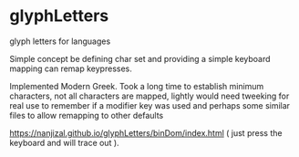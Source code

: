 # glyphLetters
glyph letters for languages

Simple concept be defining char set and providing a simple keyboard mapping can remap keypresses.

Implemented Modern Greek. Took a long time to establish minimum characters, not all characters are mapped, lightly would need tweeking for real use to remember if a modifier key was used and perhaps some similar files to allow remapping to other defaults

https://nanjizal.github.io/glyphLetters/binDom/index.html  ( just press the keyboard and will trace out ).

